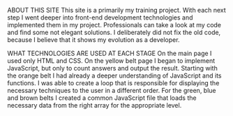 ABOUT THIS SITE
This site is a primarily my training project. With each next step I went deeper into front-end development technologies and implemented them in my project. Professionals can take a look at my code and find some not elegant solutions. I deliberately did not fix the old code, because I believe that it shows my evolution as a developer.

WHAT TECHNOLOGIES ARE USED AT EACH STAGE
On the main page I used only HTML and CSS.
On the yellow belt page I began to implement JavaScript, but only to count answers and output the result.
Starting with the orange belt I had already a deeper understanding of JavaScript and its functions. I was able to create a loop that is responsible for displaying the necessary techniques to the user in a different order.
For the green, blue and brown belts I created a common JavaScript file that loads the necessary data from the right array for the appropriate level.
